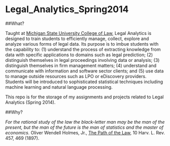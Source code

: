 Legal_Analytics_Spring2014
==========================

##What?

Taught at <a href="http://www.law.msu.edu/">Michigan State University College of Law</a>, Legal Analytics is designed to train students to efficiently manage, collect, explore and analyze various forms of legal data. Its purpose is to imbue students with the capability to: (1) understand the process of extracting knowledge from data with specific applications to domains such as legal prediction; (2) distinguish themselves in legal proceedings involving data or analysis; (3) distinguish themselves in firm management matters; (4) understand and communicate with information and software sector clients; and (5) use data to manage outside resources such as LPO or eDiscovery providers. Students will be introduced to sophisticated statistical techniques including machine learning and natural language processing.

This repo is for the storage of my assignments and projects related to Legal Analytics (Spring 2014).

##Why?

<em>For the rational study of the law the black-letter man may be the man of the present, but the man of the future is the man of statistics and the master of economics.</em> Oliver Wendell Holmes, Jr., <a href="http://www.constitution.org/lrev/owh/path_law.htm">The Path of the Law</a>, 10 Harv. L. Rev. 457, 469 (1897).
